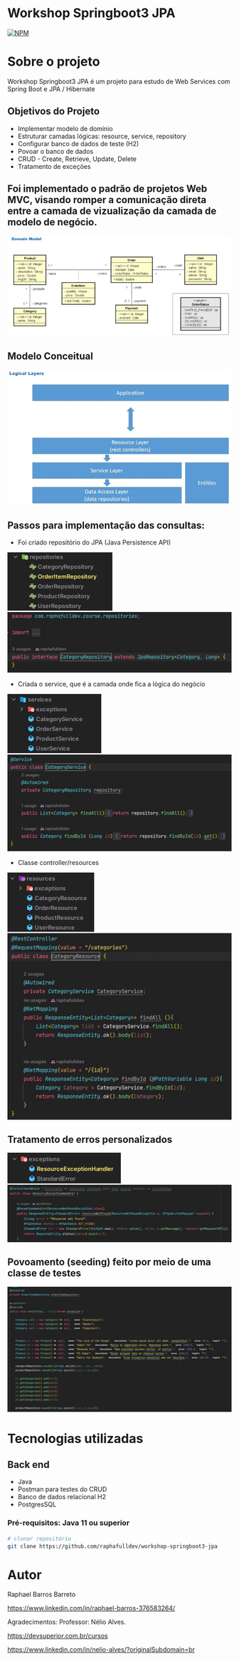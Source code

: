# Workshop Springboot3 JPA
[![NPM](https://img.shields.io/npm/l/react)](https://github.com/raphafulldev/workshop-springboot3-jpa/blob/main/LICENSE) 

# Sobre o projeto

Workshop Springboot3 JPA é um projeto para estudo de Web Services com Spring Boot e JPA / Hibernate

## Objetivos do Projeto
- Implementar modelo de domínio
- Estruturar camadas lógicas: resource, service, repository
- Configurar banco de dados de teste (H2)
- Povoar o banco de dados
- CRUD - Create, Retrieve, Update, Delete
- Tratamento de exceções


## Foi implementado o padrão de projetos Web MVC, visando romper a comunicação direta entre a camada de vizualização da camada de modelo de negócio.
![Mobile 1](https://github.com/raphafulldev/assets/blob/main/images/1.jpeg)

## Modelo Conceitual
![Web 1](https://github.com/raphafulldev/assets/blob/main/images/2.jpeg)

## Passos para implementação das consultas:
- Foi criado repositório do JPA (Java Persistence API)

![Web 1](https://github.com/raphafulldev/assets/blob/main/images/3.jpeg)
![Web 1](https://github.com/raphafulldev/assets/blob/main/images/4.jpeg)
- Criada o service, que é a camada onde fica a lógica do negócio

![Web 1](https://github.com/raphafulldev/assets/blob/main/images/5.jpeg)
![Web 1](https://github.com/raphafulldev/assets/blob/main/images/6.jpeg)

- Classe controller/resources

![Web 1](https://github.com/raphafulldev/assets/blob/main/images/7.jpeg)
![Web 1](https://github.com/raphafulldev/assets/blob/main/images/8.jpeg)

## Tratamento de erros personalizados
![Web 1](https://github.com/raphafulldev/assets/blob/main/images/9.jpeg)
![Web 1](https://github.com/raphafulldev/assets/blob/main/images/10.jpeg)

## Povoamento (seeding) feito por meio de uma classe de testes
![Web 1](https://github.com/raphafulldev/assets/blob/main/images/11.jpeg)


# Tecnologias utilizadas
## Back end
- Java
- Postman para testes do CRUD
- Banco de dados relacional H2 
- PostgresSQL

### Pré-requisitos: Java 11 ou superior

```bash
# clonar repositório
git clone https://github.com/raphafulldev/workshop-springboot3-jpa

```



# Autor

Raphael Barros Barreto

https://www.linkedin.com/in/raphael-barros-376583264/

Agradecimentos:
Professor: Nélio Alves.

https://devsuperior.com.br/cursos

https://www.linkedin.com/in/nelio-alves/?originalSubdomain=br
